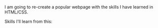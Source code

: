 I am going to re-create a popular webpage with the skills I have learned in 
HTML/CSS.

Skills I'll learn from this: